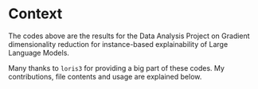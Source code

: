# Context

The codes above are the results for the Data Analysis Project on Gradient dimensionality reduction for instance-based
explainability of Large Language Models.

Many thanks to `loris3` for providing a big part of these codes. My contributions, file contents and usage are explained below.

